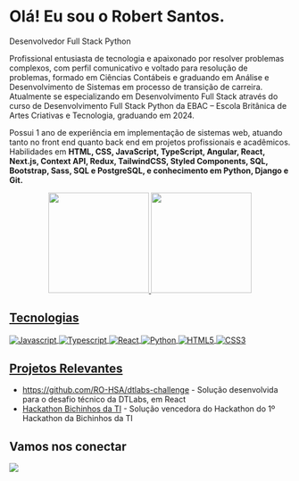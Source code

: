 <h1>Olá! Eu sou o Robert Santos.</h1>
<p>Desenvolvedor Full Stack Python</p>
<p>Profissional entusiasta de tecnologia e apaixonado por resolver problemas complexos, com perfil comunicativo e voltado para resolução de problemas, formado em Ciências Contábeis e graduando em Análise e Desenvolvimento de Sistemas em processo de transição de carreira. Atualmente se especializando em Desenvolvimento Full Stack através do curso de Desenvolvimento Full Stack Python da EBAC – Escola Britânica de Artes Criativas e Tecnologia, graduando em 2024.

Possui 1 ano de experiência em implementação de sistemas web, atuando tanto no front end quanto back end em projetos profissionais e acadêmicos. Habilidades em <strong>HTML, CSS, JavaScript, TypeScript, Angular, React, Next.js, Context API, Redux, TailwindCSS, Styled Components, SQL, Bootstrap, Sass, SQL e PostgreSQL, e conhecimento em Python, Django e Git.</strong></p>

<div align="center">
  <a href="https://github.com/RO-HSA">
  <img height="180em" src="https://github-readme-stats.vercel.app/api?username=RO-HSA&show_icons=true&theme=dark&include_all_commits=true&count_private=true"/>
  <img height="180em" src="https://github-readme-stats.vercel.app/api/top-langs/?username=RO-HSA&layout=compact&langs_count=7&theme=dark"/>
</div>

<h2>Tecnologias</h2>
<div style="display: inline_block">
  <img align="center" alt="Javascript" src="https://img.shields.io/badge/JavaScript-F7DF1E?style=for-the-badge&logo=javascript&logoColor=black">
  <img align="center" alt="Typescript" src="https://img.shields.io/badge/TypeScript-007ACC?style=for-the-badge&logo=typescript&logoColor=white">
  <img align="center" alt="React" src="https://img.shields.io/badge/React-61DAFB?style=for-the-badge&logo=react&logoColor=black">
  <img align="center" alt="Python" src="https://img.shields.io/badge/Python-3776AB?style=for-the-badge&logo=python&logoColor=white">
  <img align="center" alt="HTML5" src="https://img.shields.io/badge/HTML5-E34F26?style=for-the-badge&logo=html5&logoColor=white">
  <img align="center" alt="CSS3" src="https://img.shields.io/badge/CSS3-1572B6?style=for-the-badge&logo=css3&logoColor=white">
</div>

<h2>Projetos Relevantes</h2>
 <div style="display: inline_block">
   <ul>
     <li><a href="https://github.com/Super-Patos-Hackaton/frontend/tree/development_beta">https://github.com/RO-HSA/dtlabs-challenge</a> - Solução desenvolvida para o desafio técnico da DTLabs, em React</li>
     <li><a href="https://github.com/Super-Patos-Hackaton/frontend/tree/development_beta">Hackathon Bichinhos da TI</a> - Solução vencedora do Hackathon do 1º Hackathon da Bichinhos da TI</li>
   </ul>
 </div>

<h2>Vamos nos conectar</h2>  
<div>
  <a href="https://www.linkedin.com/in/robert-da-hora-santos-6a747116a/" target="_blank"><img src="https://img.shields.io/badge/-LinkedIn-%230077B5?style=for-the-badge&logo=linkedin&logoColor=white" target="_blank"></a> 
</div>
